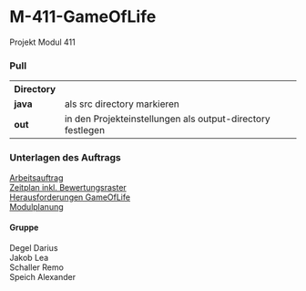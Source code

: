 # M-411-GameOfLife
Projekt Modul 411

### Pull
<table style="width:100%">
  <tr>
    <th>Directory</th>
    <th></th>
  </tr>
  <tr>
    <td><strong> java </strong></td>
    <td>als src directory markieren</td>
  </tr>
  <tr>
    <td><strong> out </strong></td>
    <td>in den Projekteinstellungen als output-directory festlegen</td>
  </tr>
</table>

### Unterlagen des Auftrags
[Arbeitsauftrag](docs/AB411-05.pdf)<br/>
[Zeitplan inkl. Bewertungsraster](docs/Aufgabenstellungen%20M411%20WayUp.docx)<br/>
[Herausforderungen GameOfLife](docs/Herausforderungen%20GOL.txt)<br/>
[Modulplanung](docs/Modulplanung%20M411%20WayUp%202020%20Q4.docx)


#### Gruppe
Degel Darius <br/>
Jakob Lea <br/>
Schaller Remo <br/>
Speich Alexander
